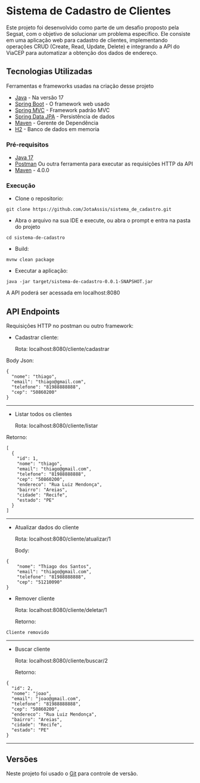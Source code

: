 # Sistema de Cadastro de Clientes

Este projeto foi desenvolvido como parte de um desafio proposto pela Segsat, com o objetivo de solucionar um problema específico. Ele consiste em uma aplicação web para cadastro de clientes, implementando operações CRUD (Create, Read, Update, Delete) e integrando a API do ViaCEP para automatizar a obtenção dos dados de endereço.

##  Tecnologias Utilizadas

Ferramentas e frameworks usadas na criação desse projeto

* [Java](https://www.oracle.com/java/technologies/javase/jdk17-archive-downloads.html) - Na versão 17
* [Spring Boot](http://www.dropwizard.io/1.0.2/docs/) - O framework web usado
* [Spring MVC](https://docs.spring.io/spring-framework/reference/web/webmvc.html) - Framework padrão MVC
* [Spring Data JPA](https://docs.spring.io/spring-data/jpa/reference/index.html) - Persistência de dados
* [Maven](https://maven.apache.org/) - Gerente de Dependência
* [H2](https://www.h2database.com/html/main.html) - Banco de dados em memoria


###  Pré-requisitos

* [Java 17](https://www.oracle.com/java/technologies/javase/jdk17-archive-downloads.html)
* [Postman]() Ou outra ferramenta para executar as requisições HTTP da API
* [Maven](https://maven.apache.org/) - 4.0.0

###  Execução
*  Clone o repositorio:

```
git clone https://github.com/JotaAssis/sistema_de_cadastro.git
```

* Abra o arquivo na sua IDE e execute, ou abra o prompt e entra na pasta do projeto

```
cd sistema-de-cadastro
```
* Build:

```
mvnw clean package
```
* Executar a aplicação:

```
java -jar target/sistema-de-cadastro-0.0.1-SNAPSHOT.jar
```
A API poderá ser acessada em localhost:8080

## API Endpoints

Requisições HTTP no postman ou outro framework:

* Cadastrar cliente:

  Rota: localhost:8080/cliente/cadastrar

Body Json:
```
{
  "nome": "thiago",
  "email": "thiago@gmail.com",
  "telefone": "81988888888",
  "cep": "50860200"
}
```
***
* Listar todos os clientes

  Rota: localhost:8080/cliente/listar

Retorno:
```
[
  {
    "id": 1,
    "nome": "thiago",
    "email": "thiago@gmail.com",
    "telefone": "81988888888",
    "cep": "50860200",
    "endereco": "Rua Luiz Mendonça",
    "bairro": "Areias",
    "cidade": "Recife",
    "estado": "PE"
  }
]
```
***
* Atualizar dados do cliente

    Rota: localhost:8080/cliente/atualizar/1
    
    Body:
```
{
    "nome": "Thiago dos Santos",
    "email": "thiago@gmail.com",
    "telefone": "81988888888",
    "cep": "51210090"
}
```

* Remover cliente
  
  Rota: localhost:8080/cliente/deletar/1

  Retorno:
```
Cliente removido
```
***

* Buscar cliente
  
  Rota: localhost:8080/cliente/buscar/2

  Retorno:
```
{
  "id": 2,
  "nome": "joao",
  "email": "joao@gmail.com",
  "telefone": "81988888888",
  "cep": "50860200",
  "endereco": "Rua Luiz Mendonça",
  "bairro": "Areias",
  "cidade": "Recife",
  "estado": "PE"
}
```
***

## Versões

Neste projeto foi usado o [Git](https://git-scm.com/) para controle de versão.
